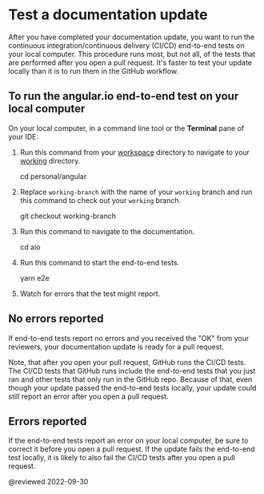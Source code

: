 # Test a documentation update

<!-- markdownLint-disable MD033 -->

After you have completed your documentation update, you want to run the continuous integration/continuous delivery \(CI/CD\) end-to-end tests on your local computer.
This procedure runs most, but not all, of the tests that are performed after you open a pull request.
It's faster to test your update locally than it is to run them in the GitHub workflow.

## To run the angular.io end-to-end test on your local computer

On your local computer, in a command line tool or the **Terminal** pane of your IDE:

1.  Run this command from your [workspace](guide/doc-prepare-to-edit#create-a-git-workspace-on-your-local-computer) directory to navigate to your [working](guide/doc-prepare-to-edit#doc-working-directory) directory.

    <code-example format="shell" language="shell">

    cd personal/angular

    </code-example>

1.  Replace `working-branch` with the name of your `working` branch and run this command to check out your `working` branch.

    <code-example format="shell" language="shell">

    git checkout working-branch

    </code-example>

1.  Run this command to navigate to the documentation.

    <code-example format="shell" language="shell">

    cd aio

    </code-example>

1.  Run this command to start the end-to-end tests.

    <code-example format="shell" language="shell">

    yarn e2e

    </code-example>

1.  Watch for errors that the test might report.

## No errors reported

If end-to-end tests report no errors and you received the "OK" from your reviewers, your documentation update is ready for a pull request.

Note, that after you open your pull request, GitHub runs the CI/CD tests.
The CI/CD tests that GitHub runs include the end-to-end tests that you just ran and other tests that only run in the GitHub repo.
Because of that, even though your update passed the end-to-end tests locally, your update could still report an error after you open a pull request.

## Errors reported

If the end-to-end tests report an error on your local computer, be sure to correct it before you open a pull request.
If the update fails the end-to-end test locally, it is likely to also fail the CI/CD tests after you open a pull request.

<!-- links -->

<!-- external links -->

<!-- end links -->

@reviewed 2022-09-30
